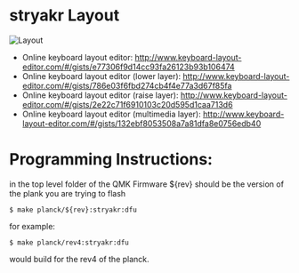 # stryakr Layout

![Layout](https://i.imgur.com/XxBtDBy.png "Stryakr Keymap")

-   Online keyboard layout editor: http://www.keyboard-layout-editor.com/#/gists/e77306f9d14cc93fa26123b93b106474
-   Online keyboard layout editor (lower layer): http://www.keyboard-layout-editor.com/#/gists/786e03f6fbd274cb4f4e77a3d67f85fa
-   Online keyboard layout editor (raise layer): http://www.keyboard-layout-editor.com/#/gists/2e22c71f6910103c20d595d1caa713d6
-   Online keyboard layout editor (multimedia layer): http://www.keyboard-layout-editor.com/#/gists/132ebf8053508a7a81dfa8e0756edb40

# Programming Instructions:

in the top level folder of the QMK Firmware
\${rev} should be the version of the plank you are trying to flash

```
$ make planck/${rev}:stryakr:dfu
```

for example:

```
$ make planck/rev4:stryakr:dfu
```

would build for the rev4 of the planck.
